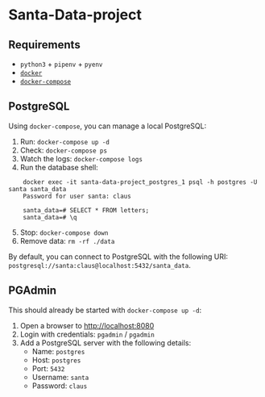 # Santa-Data-project

## Requirements

- `python3` + `pipenv` + `pyenv`
- [`docker`](https://docs.docker.com/install/linux/docker-ce/ubuntu/)
- [`docker-compose`](https://docs.docker.com/compose/install/)

## PostgreSQL

Using `docker-compose`, you can manage a local PostgreSQL:

1. Run: `docker-compose up -d`
2. Check: `docker-compose ps`
3. Watch the logs: `docker-compose logs`
4. Run the database shell:

```
    docker exec -it santa-data-project_postgres_1 psql -h postgres -U santa santa_data
    Password for user santa: claus

    santa_data=# SELECT * FROM letters;
    santa_data=# \q
```

5. Stop: `docker-compose down`
6. Remove data: `rm -rf ./data`

By default, you can connect to PostgreSQL with the following URI: `postgresql://santa:claus@localhost:5432/santa_data`.

## PGAdmin

This should already be started with `docker-compose up -d`:

1. Open a browser to [http://localhost:8080](http://localhost:8080)
2. Login with credentials: `pgadmin` / `pgadmin`
3. Add a PostgreSQL server with the following details:
    - Name: `postgres`
    - Host: `postgres`
    - Port: `5432`
    - Username: `santa`
    - Password: `claus`

